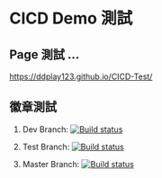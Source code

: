 # CICD Demo 測試

## Page 測試 ...

https://ddplay123.github.io/CICD-Test/

## 徽章測試

1. Dev Branch:
[![Build status](https://build.appcenter.ms/v0.1/apps/cbe5af17-be98-4117-9ab5-2cb2611fcc2e/branches/dev/badge)](https://appcenter.ms)

2. Test Branch:
[![Build status](https://build.appcenter.ms/v0.1/apps/cbe5af17-be98-4117-9ab5-2cb2611fcc2e/branches/test/badge)](https://appcenter.ms)

3. Master Branch:
[![Build status](https://build.appcenter.ms/v0.1/apps/cbe5af17-be98-4117-9ab5-2cb2611fcc2e/branches/test/badge)](https://appcenter.ms)

